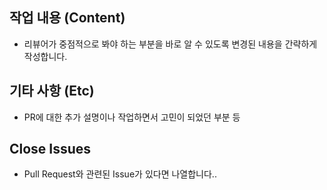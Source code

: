 ## 작업 내용 (Content)
- 리뷰어가 중점적으로 봐야 하는 부분을 바로 알 수 있도록 변경된 내용을 간략하게 작성합니다.

## 기타 사항 (Etc)
- PR에 대한 추가 설명이나 작업하면서 고민이 되었던 부분 등

## Close Issues
- Pull Request와 관련된 Issue가 있다면 나열합니다..
